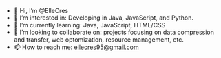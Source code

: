 - 👋 Hi, I’m @ElleCres
- 👀 I’m interested in: Developing in Java, JavaScript, and Python. 
- 🌱 I’m currently learning: Java, JavaScript, HTML/CSS
- 💞️ I’m looking to collaborate on: projects focusing on data compression and transfer, web optomization, resource management, etc.
- 📫 How to reach me: ellecres95@gmail.com

<!---
ElleCres/ElleCres is a ✨ special ✨ repository because its `README.md` (this file) appears on your GitHub profile.
You can click the Preview link to take a look at your changes.
--->
